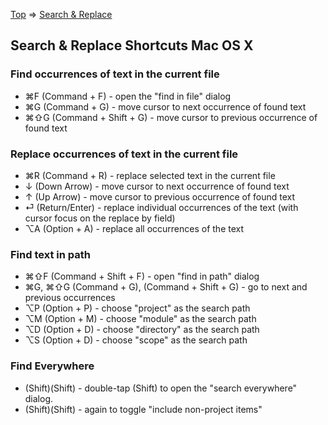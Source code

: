[Top](../../README.md) => [Search & Replace](index.md)

## Search & Replace Shortcuts Mac OS X

### Find occurrences of text in the current file
- ⌘F (Command + F) - open the "find in file" dialog
- ⌘G (Command + G) - move cursor to next occurrence of found text
- ⌘⇧G (Command + Shift + G) - move cursor to previous occurrence of found text

### Replace occurrences of text in the current file
- ⌘R (Command + R) - replace selected text in the current file
- ↓ (Down Arrow) - move cursor to next occurrence of found text
- ↑ (Up Arrow) - move cursor to previous occurrence of found text
- ⏎ (Return/Enter) - replace individual occurrences of the text (with cursor focus on the replace by field)
- ⌥A (Option + A) - replace all occurrences of the text 

### Find text in path
- ⌘⇧F (Command + Shift + F) - open "find in path" dialog
- ⌘G, ⌘⇧G (Command + G), (Command + Shift + G) - go to next and previous occurrences
- ⌥P (Option + P) - choose "project" as the search path
- ⌥M (Option + M) - choose "module" as the search path
- ⌥D (Option + D) - choose "directory" as the search path
- ⌥S (Option + D) - choose "scope" as the search path

### Find Everywhere

- (Shift)(Shift) - double-tap (Shift) to open the "search everywhere" dialog.
- (Shift)(Shift) - again to toggle "include non-project items"